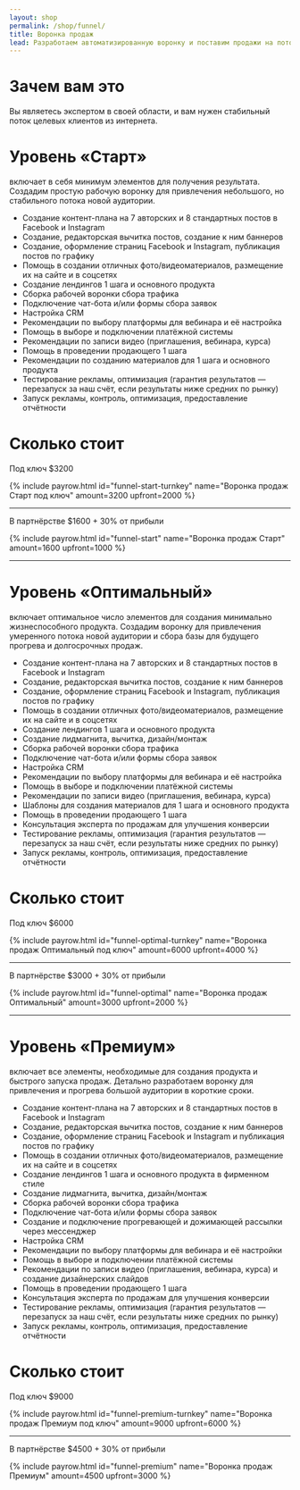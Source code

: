 ```yaml
---
layout: shop
permalink: /shop/funnel/
title: Воронка продаж
lead: Разработаем автоматизированную воронку и поставим продажи на поток
---
```


# **Зачем вам это**

Вы являетесь экспертом в своей области, и вам нужен стабильный поток целевых клиентов из интернета.

# **Уровень «Старт»**

включает в себя минимум элементов для получения результата. Создадим простую рабочую воронку для привлечения небольшого, но стабильного потока новой аудитории.

- Создание контент-плана на 7 авторских и 8 стандартных постов в Facebook и Instagram
- Создание, редакторская вычитка постов, создание к ним баннеров
- Создание, оформление страниц Facebook и Instagram, публикация постов по графику
- Помощь в создании отличных фото/видеоматериалов, размещение их на сайте и в соцсетях
- Создание лендингов 1 шага и основного продукта
- Сборка рабочей воронки сбора трафика
- Подключение чат-бота и/или формы сбора заявок
- Настройка CRM
- Рекомендации по выбору платформы для вебинара и её настройка
- Помощь в выборе и подключении платёжной системы
- Рекомендации по записи видео (приглашения, вебинара, курса)
- Помощь в проведении продающего 1 шага
- Рекомендации по созданию материалов для 1 шага и основного продукта
- Тестирование рекламы, оптимизация (гарантия результатов — перезапуск за наш счёт, если результаты ниже средних по рынку)
- Запуск рекламы, контроль, оптимизация, предоставление отчётности

# **Сколько стоит**

Под ключ $3200

{% include payrow.html id="funnel-start-turnkey" name="Воронка продаж Старт под ключ" amount=3200 upfront=2000 %}

---

В партнёрстве $1600 + 30% от прибыли

{% include payrow.html id="funnel-start" name="Воронка продаж Старт" amount=1600 upfront=1000 %}

---

# **Уровень «Оптимальный»**

включает оптимальное число элементов для создания минимально жизнеспособного продукта. Создадим воронку для привлечения умеренного потока новой аудитории и сбора базы для будущего прогрева и долгосрочных продаж.

- Создание контент-плана на 7 авторских и 8 стандартных постов в Facebook и Instagram
- Создание, редакторская вычитка постов, создание к ним баннеров
- Создание, оформление страниц Facebook и Instagram, публикация постов по графику
- Помощь в создании отличных фото/видеоматериалов, размещение их на сайте и в соцсетях
- Создание лендингов 1 шага и основного продукта
- Создание лидмагнита, вычитка, дизайн/монтаж
- Сборка рабочей воронки сбора трафика
- Подключение чат-бота и/или формы сбора заявок
- Настройка CRM
- Рекомендации по выбору платформы для вебинара и её настройка
- Помощь в выборе и подключении платёжной системы
- Рекомендации по записи видео (приглашения, вебинара, курса)
- Шаблоны для создания материалов для 1 шага и основного продукта
- Помощь в проведении продающего 1 шага
- Консультация эксперта по продажам для улучшения конверсии
- Тестирование рекламы, оптимизация (гарантия результатов — перезапуск за наш счёт, если результаты ниже средних по рынку)
- Запуск рекламы, контроль, оптимизация, предоставление отчётности

# **Сколько стоит**

Под ключ $6000

{% include payrow.html id="funnel-optimal-turnkey" name="Воронка продаж Оптимальный под ключ" amount=6000 upfront=4000 %}

---

В партнёрстве $3000 + 30% от прибыли

{% include payrow.html id="funnel-optimal" name="Воронка продаж Оптимальный" amount=3000 upfront=2000 %}

---

# **Уровень «Премиум»**

включает все элементы, необходимые для создания продукта и быстрого запуска продаж. Детально разработаем воронку для привлечения и прогрева большой аудитории в короткие сроки.

- Создание контент-плана на 7 авторских и 8 стандартных постов в Facebook и Instagram
- Создание, редакторская вычитка постов, создание к ним баннеров
- Создание, оформление страниц Facebook и Instagram и публикация постов по графику
- Помощь в создании отличных фото/видеоматериалов, размещение их на сайте и в соцсетях
- Создание лендингов 1 шага и основного продукта в фирменном стиле
- Создание лидмагнита, вычитка, дизайн/монтаж
- Сборка рабочей воронки сбора трафика
- Подключение чат-бота и/или формы сбора заявок
- Создание и подключение прогревающей и дожимающей рассылки через мессенджер
- Настройка CRM
- Рекомендации по выбору платформы для вебинара и её настройки
- Помощь в выборе и подключении платёжной системы
- Рекомендации по записи видео (приглашения, вебинара, курса) и создание дизайнерских слайдов
- Помощь в проведении продающего 1 шага
- Консультация эксперта по продажам для улучшения конверсии
- Тестирование рекламы, оптимизация (гарантия результатов — перезапуск за наш счёт, если результаты ниже средних по рынку)
- Запуск рекламы, контроль, оптимизация, предоставление отчётности

# **Сколько стоит**

Под ключ $9000

{% include payrow.html id="funnel-premium-turnkey" name="Воронка продаж Премиум под ключ" amount=9000 upfront=6000 %}

---

В партнёрстве $4500 + 30% от прибыли

{% include payrow.html id="funnel-premium" name="Воронка продаж Премиум" amount=4500 upfront=3000 %}
